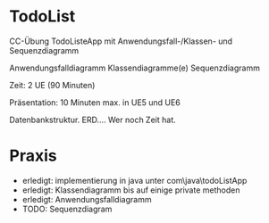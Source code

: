 # TodoList
CC-Übung TodoListeApp mit Anwendungsfall-/Klassen- und Sequenzdiagramm


Anwendungsfalldiagramm
Klassendiagramme(e)
Sequenzdiagramm
 
Zeit: 2 UE (90 Minuten)
 
Präsentation: 10 Minuten max.
in UE5 und UE6
 
 
Datenbankstruktur. ERD.... Wer noch Zeit hat. 

# Praxis
- erledigt: implementierung in java unter com\java\todoListApp
- erledigt: Klassendiagramm bis auf einige private methoden
- erledigt: Anwendungsfalldiagramm
- TODO: Sequenzdiagram
